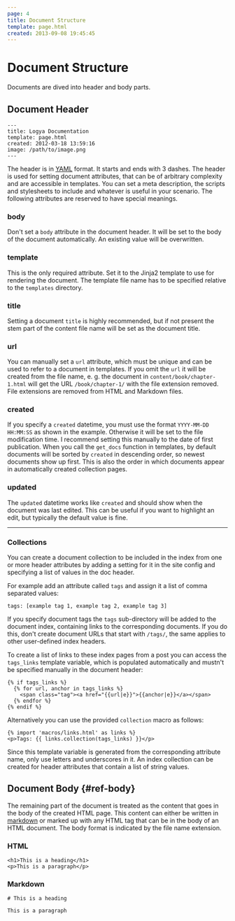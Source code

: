 ```yaml
---
page: 4
title: Document Structure
template: page.html
created: 2013-09-08 19:45:45
---
```

# Document Structure

Documents are dived into header and body parts.

## Document Header

    ---
    title: Logya Documentation
    template: page.html
    created: 2012-03-18 13:59:16
    image: /path/to/image.png
    ---

The header is in [YAML](http://yaml.org/) format. It starts and ends with 3 dashes. The header is used for setting document attributes, that can be of arbitrary complexity and are accessible in templates. You can set a meta description, the scripts and stylesheets to include and whatever is useful in your scenario. The following attributes are reserved to have special meanings.

### body

Don't set a `body` attribute in the document header. It will be set to the body of the document automatically. An existing value will be overwritten.

### template

This is the only required attribute. Set it to the Jinja2 template to use for rendering the document. The template file name has to be specified relative to the `templates` directory.

### title

Setting a document `title` is highly recommended, but if not present the stem part of the content file name will be set as the document title.

### url

You can manually set a `url` attribute, which must be unique and can be used to refer to a document in templates. If you omit the `url` it will be created from the file name, e. g. the document in `content/book/chapter-1.html` will get the URL `/book/chapter-1/` with the file extension removed. File extensions are removed from HTML and Markdown files.

### created

If you specify a `created` datetime, you must use the format `YYYY-MM-DD HH:MM:SS` as shown in the example. Otherwise it will be set to the file modification time. I recommend setting this manually to the date of first publication. When you call the `get_docs` function in templates, by default documents will be sorted by `created` in descending order, so newest documents show up first. This is also the order in which documents appear in automatically created collection pages.

### updated

The `updated` datetime works like `created` and should show when the document was last edited. This can be useful if you want to highlight an edit, but typically the default value is fine.

---

### Collections

You can create a document collection to be included in the index from
one or more header attributes by adding a setting for it in the site
config and specifying a list of values in the doc header.

For example add an attribute called `tags` and assign it a list of comma
separated values:

    tags: [example tag 1, example tag 2, example tag 3]

If you specify document tags the `tags` sub-directory will be added to
the document index, containing links to the corresponding documents. If
you do this, don\'t create document URLs that start with `/tags/`, the
same applies to other user-defined index headers.

To create a list of links to these index pages from a post you can
access the `tags_links` template variable, which is populated
automatically and mustn\'t be specified manually in the document header:

    {% if tags_links %}
      {% for url, anchor in tags_links %}
        <span class="tag"><a href="{{url|e}}">{{anchor|e}}</a></span>
      {% endfor %}
    {% endif %}

Alternatively you can use the provided `collection` macro as follows:

    {% import 'macros/links.html' as links %}
    <p>Tags: {{ links.collection(tags_links) }}</p>

Since this template variable is generated from the corresponding
attribute name, only use letters and underscores in it. An index
collection can be created for header attributes that contain a list of
string values.

## Document Body {#ref-body}

The remaining part of the document is treated as the content that goes
in the body of the created HTML page. This content can either be written
in [markdown](http://daringfireball.net/projects/markdown/) or marked up
with any HTML tag that can be in the body of an HTML document. The body
format is indicated by the file name extension.

### HTML

    <h1>This is a heading</h1>
    <p>This is a paragraph</p>

### Markdown

    # This is a heading

    This is a paragraph
